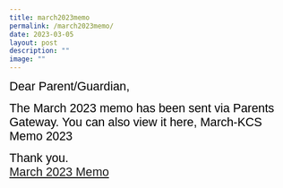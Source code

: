 ```yaml
---
title: march2023memo
permalink: /march2023memo/
date: 2023-03-05
layout: post
description: ""
image: ""
---
```

<span style="font-size:16.0pt;font-family:Arial;color:black">Dear Parent/Guardian,

<span style="font-size:16.0pt;font-family:Arial;color:black">The March 2023 memo has been sent via Parents Gateway.  You can also view it here,  March-KCS Memo 2023

<span style="font-size:16.0pt;font-family:Arial;color:black">Thank you.<br>
<a href="[](/files/Monthly%20Memo/Marchmemo2023.pdf)">March 2023 Memo</a>